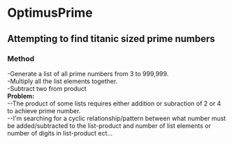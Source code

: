 # OptimusPrime
<h2>Attempting to find titanic sized prime numbers</h2>
<h3>Method</h3>
-Generate a list of all prime numbers from 3 to 999,999.<br>
-Multiply all the list elements together.<br>
-Subtract two from product <br>
<b>Problem:</b><br>
--The product of some lists requires either addition or subraction of 2 or 4 to achieve prime number.<br>
--I'm searching for a cyclic relationship/pattern between what number must be added/subtracted to the list-product and number of list elements or number of digits in list-product ect...
